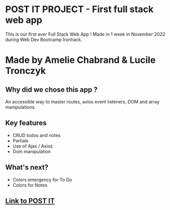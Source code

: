 # POST IT PROJECT - First full stack web app


This is our first ever Full Stack Web App !
Made in 1 week in November 2022 during Web Dev Bootcamp Ironhack.

# Made by Amelie Chabrand & Lucile Tronczyk 

## Why did we chose this app ?

An accessible way to master routes, axios event listeners, DOM and array manipulations.

## Key features

- CRUD todos and notes
- Partials
- Use of Ajax / Axios
- Dom manipulation

## What's next?

- Colors emergency for To Do
- Colors for Notes

## [Link to POST IT](https://post-it-project.onrender.com/)
